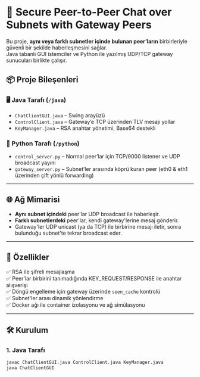 # 🔗 Secure Peer-to-Peer Chat over Subnets with Gateway Peers

Bu proje, **aynı veya farklı subnetler içinde bulunan peer’ların** birbirleriyle güvenli bir şekilde haberleşmesini sağlar.  
Java tabanlı GUI istemciler ve Python ile yazılmış UDP/TCP gateway sunucuları birlikte çalışır.  

## 📦 Proje Bileşenleri

### 🖥️ Java Tarafı (`/java`)
- `ChatClientGUI.java` – Swing arayüzü
- `ControlClient.java` – Gateway’e TCP üzerinden TLV mesajı yollar
- `KeyManager.java` – RSA anahtar yönetimi, Base64 destekli

### 🐍 Python Tarafı (`/python`)
- `control_server.py` – Normal peer’lar için TCP/9000 listener ve UDP broadcast yayını
- `gateway_server.py` – Subnet’ler arasında köprü kuran peer (eth0 & eth1 üzerinden çift yönlü forwarding)

---

## 🌐 Ağ Mimarisi

- **Aynı subnet içindeki** peer'lar UDP broadcast ile haberleşir.
- **Farklı subnetlerdeki** peer'lar, kendi gateway'lerine mesaj gönderir.
- Gateway'ler UDP unicast (ya da TCP) ile birbirine mesajı iletir, sonra bulunduğu subnet'te tekrar broadcast eder.

---

## 🧠 Özellikler

✅ RSA ile şifreli mesajlaşma  
✅ Peer'lar birbirini tanımadığında KEY_REQUEST/RESPONSE ile anahtar alışverişi  
✅ Döngü engelleme için gateway üzerinde `seen_cache` kontrolü  
✅ Subnet'ler arası dinamik yönlendirme  
✅ Docker ağı ile container izolasyonu ve ağ simülasyonu

---

## 🛠️ Kurulum

### 1. Java Tarafı

```bash
javac ChatClientGUI.java ControlClient.java KeyManager.java
java ChatClientGUI